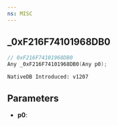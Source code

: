 ```yaml
---
ns: MISC
---
```

## _0xF216F74101968DB0

```c
// 0xF216F74101968DB0
Any _0xF216F74101968DB0(Any p0);
```

```
NativeDB Introduced: v1207
```

## Parameters
* **p0**:
